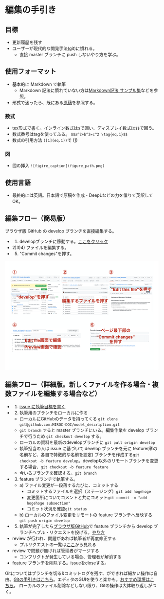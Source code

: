 # 編集の手引き

## 目標

- 更新履歴を残す
- ユーザーが現代的な開発手法(git)に慣れる。
  - 直接 master ブランチに push しないやり方を学ぶ。

## 使用フォーマット

  - 基本的に Markdown で執筆
    - Markdown 記法に慣れていない方は[Markdown記法 サンプル集](https://qiita.com/tbpgr/items/989c6badefff69377da7)などを参照。
  - 形式で迷ったら、既にある[原稿](../descript_files/)を参照する。

### 数式

  - tex形式で書く。インライン数式は`$`で囲い、ディスプレイ数式は`$$`で囲う。
  - 数式番号はtagを使ってふる。 `$$a^2+b^2=c^2 \tag{eq.1}$$`
  - 数式の引用方法 `([1](eq.1))`で ([1](eq.1))

### 図

  - 図の挿入 `![figire_caption](figure_path.png)`

## 使用言語

  - 最終的には英語。日本語で原稿を作成・DeepLなどの力を借りて英訳してOK。

## 編集フロー（簡易版）

ブラウザ版 GitHub の develop ブランチを直接編集する。

  - 1) developブランチに移動する。[ここをクリック](https://github.com/MIROC-DOC/model_description/tree/develop)
  - 2)3)4) ファイルを編集する。
  - 5) "Commit changes"を押す。

<img src="./210712_MIROC_GitHub_develop.key-1.png" width=800x>

## 編集フロー（詳細版。新しくファイルを作る場合・複数ファイルを編集する場合など）

  - 1) [issue に執筆目標を書く](https://github.com/MIROC-DOC/model_description/issues)
  - 2) 執筆用のブランチをローカルに作る
    - ローカルにGitHubのデータを持ってくる `git clone git@github.com:MIROC-DOC/model_description.git`
    - `git branch` すると master ブランチにいる。編集作業を develop ブランチで行うため `git checkout develop` する。
    - ローカルの資料を最新のdevelopブランチに `git pull origin develop`
    - 執筆担当の人は issue に基づいて develop ブランチを元に feature(章の名前など、各自で特徴的な名前を設定) ブランチを作成する`git checkout -b feature develop`。develop以外のリモートブランチを変更する場合、`git checkout -b feature feature`
    - 今いるブランチを確認する。`git branch`
  - 3) feature ブランチで執筆する。
    - a) ファイル変更が一段落するたびに、コミットする
      - コミットするファイルを選択（ステージング）`git add hogehoge`
      - 変更箇所についてコメントと共にコミット`git commit -m "add hogehoge subsection"`
      - コミット状況を確認`git status`
    - b) ローカルのファイル変更をリモートの feature ブランチへ反映する`git push origin develop`
  - 5) 執筆が完了したら[ブラウザ版GitHub](https://github.com/MIROC-DOC/model_description)で feature ブランチから develop ブランチへプル・リクエストを投げる。[やり方](https://docs.github.com/ja/github/collaborating-with-issues-and-pull-requests/creating-a-pull-request#creating-the-pull-request)
  - review が行われ、問題があれば執筆者が再度修正する
    - プルリクエストの一覧は[ここ](https://github.com/pulls)から見れる
  - review で問題が無ければ管理者がマージする
    - コンフリクトが発生している場合、管理者が解消する
  - feature ブランチを削除する。issueをcloseする。

Gitについてはブランチを切る&コミットログを残す、ができれば細かい操作は自由。[Gitの手引きはこちら](https://github.com/MIROC-DOC/model_description/blob/develop/memo/git.md)。エディタのGUIを使うと楽かも。[おすすめ環境はこちら](https://github.com/MIROC-DOC/model_description/blob/develop/memo/setting.md)。
ローカルのファイル削除などしない限り、Gitの操作は大体取り返しがつく。

